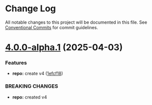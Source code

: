 # Change Log

All notable changes to this project will be documented in this file.
See [Conventional Commits](https://conventionalcommits.org) for commit guidelines.

# [4.0.0-alpha.1](https://github.com/d-zero-dev/BurgerEditor/compare/v0.10.0...v4.0.0-alpha.1) (2025-04-03)

### Features

- **repo:** create v4 ([1efcf18](https://github.com/d-zero-dev/BurgerEditor/commit/1efcf18e2f59567a87c5589ae057195c31dbc0e8))

### BREAKING CHANGES

- **repo:** created v4
